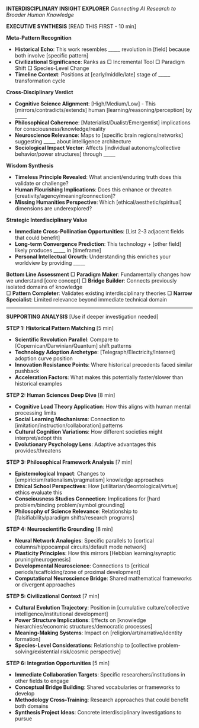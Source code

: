 **INTERDISCIPLINARY INSIGHT EXPLORER**
*Connecting AI Research to Broader Human Knowledge*

**EXECUTIVE SYNTHESIS** [READ THIS FIRST - 10 min]

**Meta-Pattern Recognition**
- **Historical Echo**: This work resembles _____ revolution in [field] because both involve [specific pattern]
- **Civilizational Significance**: Ranks as □ Incremental Tool □ Paradigm Shift □ Species-Level Change
- **Timeline Context**: Positions at [early/middle/late] stage of _____ transformation cycle

**Cross-Disciplinary Verdict**
- **Cognitive Science Alignment**: [High/Medium/Low] - This [mirrors/contradicts/extends] human [learning/reasoning/perception] by _____
- **Philosophical Coherence**: [Materialist/Dualist/Emergentist] implications for consciousness/knowledge/reality
- **Neuroscience Relevance**: Maps to [specific brain regions/networks] suggesting _____ about intelligence architecture
- **Sociological Impact Vector**: Affects [individual autonomy/collective behavior/power structures] through _____

**Wisdom Synthesis** 
- **Timeless Principle Revealed**: What ancient/enduring truth does this validate or challenge?
- **Human Flourishing Implications**: Does this enhance or threaten [creativity/agency/meaning/connection]?
- **Missing Humanities Perspective**: Which [ethical/aesthetic/spiritual] dimensions are underexplored?

**Strategic Interdisciplinary Value**
- **Immediate Cross-Pollination Opportunities**: [List 2-3 adjacent fields that could benefit]
- **Long-term Convergence Prediction**: This technology + [other field] likely produces _____ in [timeframe]
- **Personal Intellectual Growth**: Understanding this enriches your worldview by providing _____

**Bottom Line Assessment**
□ **Paradigm Maker**: Fundamentally changes how we understand [core concept]
□ **Bridge Builder**: Connects previously isolated domains of knowledge  
□ **Pattern Completer**: Validates existing interdisciplinary theories
□ **Narrow Specialist**: Limited relevance beyond immediate technical domain

---

**SUPPORTING ANALYSIS** [Use if deeper investigation needed]

**STEP 1: Historical Pattern Matching** [5 min]
- **Scientific Revolution Parallel**: Compare to [Copernican/Darwinian/Quantum] shift patterns
- **Technology Adoption Archetype**: [Telegraph/Electricity/Internet] adoption curve position
- **Innovation Resistance Points**: Where historical precedents faced similar pushback
- **Acceleration Factors**: What makes this potentially faster/slower than historical examples

**STEP 2: Human Sciences Deep Dive** [8 min]
- **Cognitive Load Theory Application**: How this aligns with human mental processing limits
- **Social Learning Mechanisms**: Connection to [imitation/instruction/collaboration] patterns
- **Cultural Cognition Variations**: How different societies might interpret/adopt this
- **Evolutionary Psychology Lens**: Adaptive advantages this provides/threatens

**STEP 3: Philosophical Framework Analysis** [7 min]
- **Epistemological Impact**: Changes to [empiricism/rationalism/pragmatism] knowledge approaches
- **Ethical School Perspectives**: How [utilitarian/deontological/virtue] ethics evaluate this
- **Consciousness Studies Connection**: Implications for [hard problem/binding problem/symbol grounding]
- **Philosophy of Science Relevance**: Relationship to [falsifiability/paradigm shifts/research programs]

**STEP 4: Neuroscientific Grounding** [8 min]
- **Neural Network Analogies**: Specific parallels to [cortical columns/hippocampal circuits/default mode network]
- **Plasticity Principles**: How this mirrors [Hebbian learning/synaptic pruning/neurogenesis]
- **Developmental Neuroscience**: Connections to [critical periods/scaffolding/zone of proximal development]
- **Computational Neuroscience Bridge**: Shared mathematical frameworks or divergent approaches

**STEP 5: Civilizational Context** [7 min]
- **Cultural Evolution Trajectory**: Position in [cumulative culture/collective intelligence/institutional development]
- **Power Structure Implications**: Effects on [knowledge hierarchies/economic structures/democratic processes]
- **Meaning-Making Systems**: Impact on [religion/art/narrative/identity formation]
- **Species-Level Considerations**: Relationship to [collective problem-solving/existential risk/cosmic perspective]

**STEP 6: Integration Opportunities** [5 min]
- **Immediate Collaboration Targets**: Specific researchers/institutions in other fields to engage
- **Conceptual Bridge Building**: Shared vocabularies or frameworks to develop
- **Methodology Cross-Training**: Research approaches that could benefit both domains
- **Synthesis Project Ideas**: Concrete interdisciplinary investigations to pursue